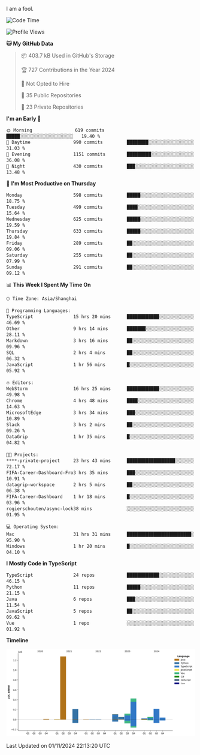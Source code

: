 I am a fool.

<!--START_SECTION:waka-->
![Code Time](http://img.shields.io/badge/Code%20Time-2%2C029%20hrs%2046%20mins-blue)

![Profile Views](http://img.shields.io/badge/Profile%20Views-0-blue)

**🐱 My GitHub Data** 

> 📦 403.7 kB Used in GitHub's Storage 
 > 
> 🏆 727 Contributions in the Year 2024
 > 
> 🚫 Not Opted to Hire
 > 
> 📜 35 Public Repositories 
 > 
> 🔑 23 Private Repositories 
 > 
**I'm an Early 🐤** 

```text
🌞 Morning                619 commits         █████░░░░░░░░░░░░░░░░░░░░   19.40 % 
🌆 Daytime                990 commits         ████████░░░░░░░░░░░░░░░░░   31.03 % 
🌃 Evening                1151 commits        █████████░░░░░░░░░░░░░░░░   36.08 % 
🌙 Night                  430 commits         ███░░░░░░░░░░░░░░░░░░░░░░   13.48 % 
```
📅 **I'm Most Productive on Thursday** 

```text
Monday                   598 commits         █████░░░░░░░░░░░░░░░░░░░░   18.75 % 
Tuesday                  499 commits         ████░░░░░░░░░░░░░░░░░░░░░   15.64 % 
Wednesday                625 commits         █████░░░░░░░░░░░░░░░░░░░░   19.59 % 
Thursday                 633 commits         █████░░░░░░░░░░░░░░░░░░░░   19.84 % 
Friday                   289 commits         ██░░░░░░░░░░░░░░░░░░░░░░░   09.06 % 
Saturday                 255 commits         ██░░░░░░░░░░░░░░░░░░░░░░░   07.99 % 
Sunday                   291 commits         ██░░░░░░░░░░░░░░░░░░░░░░░   09.12 % 
```


📊 **This Week I Spent My Time On** 

```text
🕑︎ Time Zone: Asia/Shanghai

💬 Programming Languages: 
TypeScript               15 hrs 20 mins      ████████████░░░░░░░░░░░░░   46.69 % 
Other                    9 hrs 14 mins       ███████░░░░░░░░░░░░░░░░░░   28.11 % 
Markdown                 3 hrs 16 mins       ██░░░░░░░░░░░░░░░░░░░░░░░   09.96 % 
SQL                      2 hrs 4 mins        ██░░░░░░░░░░░░░░░░░░░░░░░   06.32 % 
JavaScript               1 hr 56 mins        █░░░░░░░░░░░░░░░░░░░░░░░░   05.92 % 

🔥 Editors: 
WebStorm                 16 hrs 25 mins      ████████████░░░░░░░░░░░░░   49.98 % 
Chrome                   4 hrs 48 mins       ████░░░░░░░░░░░░░░░░░░░░░   14.63 % 
MicrosoftEdge            3 hrs 34 mins       ███░░░░░░░░░░░░░░░░░░░░░░   10.89 % 
Slack                    3 hrs 2 mins        ██░░░░░░░░░░░░░░░░░░░░░░░   09.26 % 
DataGrip                 1 hr 35 mins        █░░░░░░░░░░░░░░░░░░░░░░░░   04.82 % 

🐱‍💻 Projects: 
****-private-project     23 hrs 43 mins      ██████████████████░░░░░░░   72.17 % 
FIFA-Career-Dashboard-Fro3 hrs 35 mins       ███░░░░░░░░░░░░░░░░░░░░░░   10.91 % 
datagrip-workspace       2 hrs 5 mins        ██░░░░░░░░░░░░░░░░░░░░░░░   06.38 % 
FIFA-Career-Dashboard    1 hr 18 mins        █░░░░░░░░░░░░░░░░░░░░░░░░   03.96 % 
rogierschouten/async-lock38 mins             ░░░░░░░░░░░░░░░░░░░░░░░░░   01.95 % 

💻 Operating System: 
Mac                      31 hrs 31 mins      ████████████████████████░   95.90 % 
Windows                  1 hr 20 mins        █░░░░░░░░░░░░░░░░░░░░░░░░   04.10 % 
```

**I Mostly Code in TypeScript** 

```text
TypeScript               24 repos            ████████████░░░░░░░░░░░░░   46.15 % 
Python                   11 repos            █████░░░░░░░░░░░░░░░░░░░░   21.15 % 
Java                     6 repos             ███░░░░░░░░░░░░░░░░░░░░░░   11.54 % 
JavaScript               5 repos             ██░░░░░░░░░░░░░░░░░░░░░░░   09.62 % 
Vue                      1 repo              ░░░░░░░░░░░░░░░░░░░░░░░░░   01.92 % 
```



**Timeline**

![Lines of Code chart](https://raw.githubusercontent.com/VeejaLiu/VeejaLiu/master/assets/bar_graph.png)


 Last Updated on 01/11/2024 22:13:20 UTC
<!--END_SECTION:waka-->
